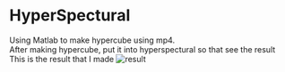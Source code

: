 # HyperSpectural
Using Matlab to make hypercube using mp4.    
After making hypercube, put it into hyperspectural so that see the result   
This is the result that I made
![result](https://user-images.githubusercontent.com/32812045/150590284-a2487be7-3a96-4e73-b684-f73dce1f512e.png)

